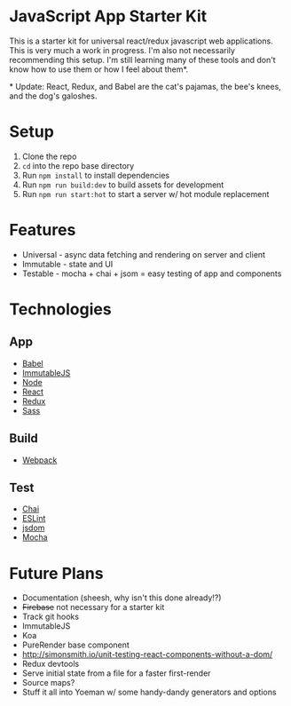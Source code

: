 # JavaScript App Starter Kit

This is a starter kit for universal react/redux javascript web applications. This is very much a work in progress. I'm also not necessarily recommending this setup. I'm still learning many of these tools and don't know how to use them or how I feel about them*.

\* Update: React, Redux, and Babel are the cat's pajamas, the bee's knees, and the dog's galoshes.

# Setup

1. Clone the repo
2. `cd` into the repo base directory
3. Run `npm install` to install dependencies
4. Run `npm run build:dev` to build assets for development
5. Run `npm run start:hot` to start a server w/ hot module replacement

# Features

* Universal - async data fetching and rendering on server and client
* Immutable - state and UI
* Testable - mocha + chai + jsom = easy testing of app and components

# Technologies

## App
* [Babel](http://babeljs.io/)
* [ImmutableJS](https://facebook.github.io/immutable-js/)
* [Node](https://nodejs.org/)
* [React](http://facebook.github.io/react/)
* [Redux](https://github.com/rackt/redux)
* [Sass](http://sass-lang.com/)

## Build
* [Webpack](https://webpack.github.io/)

## Test
* [Chai](http://chaijs.com/)
* [ESLint](http://eslint.org/)
* [jsdom](https://github.com/tmpvar/jsdom)
* [Mocha](https://mochajs.org/)

# Future Plans

* Documentation (sheesh, why isn't this done already!?)
* ~~Firebase~~ not necessary for a starter kit
* Track git hooks
* ImmutableJS
* Koa
* PureRender base component
* http://simonsmith.io/unit-testing-react-components-without-a-dom/
* Redux devtools
* Serve initial state from a file for a faster first-render
* Source maps?
* Stuff it all into Yoeman w/ some handy-dandy generators and options